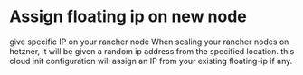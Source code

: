 # Assign floating ip on new node
give specific IP on your rancher node
When scaling your rancher nodes on hetzner, it will be given a random ip address from the specified location.
this cloud init configuration will assign an IP from your existing floating-ip if any.
